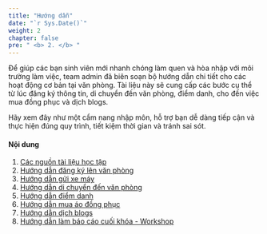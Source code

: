 ```yaml
---
title: "Hướng dẫn"
date: "`r Sys.Date()`"
weight: 2
chapter: false
pre: " <b> 2. </b> "
---
```



Để giúp các bạn sinh viên mới nhanh chóng làm quen và hòa nhập với môi trường làm việc, team admin đã biên soạn bộ hướng dẫn chi tiết cho các hoạt động cơ bản tại văn phòng. Tài liệu này sẽ cung cấp các bước cụ thể từ lúc đăng ký thông tin, di chuyển đến văn phòng, điểm danh, cho đến việc mua đồng phục và dịch blogs.    

Hãy xem đây như một cẩm nang nhập môn, hỗ trợ bạn dễ dàng tiếp cận và thực hiện đúng quy trình, tiết kiệm thời gian và tránh sai sót.

#### Nội dung

1.  [Các nguồn tài liệu học tập](2-instructions/2.1-document/)
2.  [Hướng dẫn đăng ký lên văn phòng](2-instructions/2.2-register/)
3.  [Hướng dẫn gửi xe máy](2-instructions/2.3-parking/)
4.  [Hướng dẫn di chuyển đến văn phòng](2-instructions/2.4-moving/)
5.  [Hướng dẫn điểm danh](2-instructions/2.5-attendance/)
6.  [Hướng dẫn mua áo đồng phục](2-instructions/2.6-uniform/)
7.  [Hướng dẫn dịch blogs](2-instructions/2.7-blogs/)
8.  [Hướng dẫn làm báo cáo cuối khóa - Workshop](2-instructions/2.8-workshop)